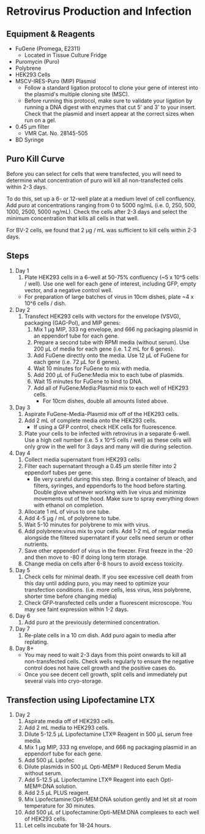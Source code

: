 # Retrovirus Production and Infection

## Equipment & Reagents

* FuGene (Promega, E2311)
    * Located in Tissue Culture Fridge
* Puromycin (Puro)
* Polybrene
* HEK293 Cells
* MSCV-IRES-Puro (MIP) Plasmid
    * Follow a standard ligation protocol to clone your gene of interest into
      the plasmid's multiple cloning site (MSC).
    * Before running this protocol, make sure to validate your ligation by
      running a DNA digest with enzymes that cut 5' and 3' to your insert.
      Check that the plasmid and insert appear at the correct sizes when run
      on a gel.
* 0.45 μm filter
    * VMR Cat. No. 28145-505
* BD Syringe

## Puro Kill Curve

Before you can select for cells that were transfected, you will need to
determine what concentration of puro will kill all non-transfected cells within
2-3 days.

To do this, set up a 6- or 12-well plate at a medium level of cell confluency.
Add puro at concentrations ranging from 0 to 5000 ng/mL (i.e. 0, 250, 500, 1000,
2500, 5000 ng/mL). Check the cells after 2-3 days and select the minimum
concentration that kills all cells in that well.

For BV-2 cells, we found that 2 μg / mL was sufficient to kill cells within 2-3
days.

## Steps

1. Day 1
    1. Plate HEK293 cells in a 6-well at 50-75% confluency (~5 x 10^5 cells / well).
       Use one well for each gene of interest, including GFP, empty vector, and
       a negative control well.
      * For preparation of large batches of virus in 10cm dishes, plate
        ~4 x 10^6 cells / dish.
2. Day 2
    1. Transfect HEK293 cells with vectors for the envelope (VSVG), packaging
       (GAG-Pol), and MIP genes:
        1. Mix 1 μg MIP, 333 ng envelope, and 666 ng packaging plasmid in an
           eppendorf tube for each gene.
        2. Prepare a second tube with RPMI media (without serum). Use 200 μL of
           media for each gene (i.e. 1.2 mL for 6 genes).
        3. Add FuGene directly onto the media. Use 12 μL of FuGene for each gene
           (i.e. 72 μL for 6 genes).
        4. Wait 10 minutes for FuGene to mix with media.
        5. Add 200 μL of FuGene:Media mix to each tube of plasmids.
        6. Wait 15 minutes for FuGene to bind to DNA.
        7. Add all of FuGene:Media:Plasmid mix to each well of HEK293 cells.
            * For 10cm dishes, double all amounts listed above.
3. Day 3
    1. Aspirate FuGene-Media-Plasmid mix off of the HEK293 cells.
    2. Add 2 mL of complete media onto the HEK293 cells.
        * If using a GFP control, check HEK cells for fluorescence.
    3. Plate your cells to be infected with retrovirus in a separate 6-well. Use
       a high cell number (i.e. 5 x 10^5 cells / well) as these cells will only
       grow in the well for 3 days and many will die during selection.
4. Day 4
    1. Collect media supernatant from HEK293 cells.
    2. Filter each supernatant through a 0.45 μm sterile filter into 2
       eppendorf tubes per gene.
        * Be very careful during this step. Bring a container of bleach, and
          filters, syringes, and eppendorfs to the hood before starting. Double
          glove whenever working with live virus and minimize movements out of
          the hood. Make sure to spray everything down with ethanol on
          completion.
    3. Allocate 1 mL of virus to one tube.
    4. Add 4-5 μg / mL of polybrene to tube.
    5. Wait 5-10 minutes for polybrene to mix with virus.
    6. Add polybrene:virus mix to your cells. Add 1-2 mL of regular media
       alongside the filtered supernatant if your cells need serum or other
       nutrients.
    7. Save other eppendorf of virus in the freezer. First freeze in the -20 and
       then move to -80 if doing long term storage.
    8. Change media on cells after 6-8 hours to avoid excess toxicity.
5. Day 5
    1. Check cells for minimal death. If you see excessive cell death from this
       day until adding puro, you may need to optimize your transfection
       conditions. (i.e. more cells, less virus, less polybrene, shorter time
       before changing media)
    2. Check GFP-transfected cells under a fluorescent microscope. You may see
       faint expression within 1-2 days.
6. Day 6
    1. Add puro at the previously determined concentration.
7. Day 7
    1. Re-plate cells in a 10 cm dish. Add puro again to media after replating.
8. Day 8+
    * You may need to wait 2-3 days from this point onwards to kill all
       non-transfected cells. Check wells regularly to ensure the negative
       control does not have cell growth and the positive cases do.
    * Once you see decent cell growth, split cells and immediately put several
      vials into cryo-storage.

## Transfection using Lipofectamine LTX

1. Day 2
    1. Aspirate media off of HEK293 cells.
    2. Add 2 mL media to HEK293 cells.
    3. Dilute 5-12.5 μL Lipofectamine LTX® Reagent in 500 μL serum free media.
    3. Mix 1 μg MIP, 333 ng envelope, and 666 ng packaging plasmid in an
       eppendorf tube for each gene.
    4. Add 500 μL Lipofec
    4. Dilute plasmids in 500 μL Opti-MEM® I Reduced Serum Media without serum.
    5. Add 5-12.5 μL Lipofectamine LTX® Reagent into each Opti-MEM®:DNA solution.
    6. Add 2.5 μL PLUS reagent.
    6. Mix Lipofectamine:Opti-MEM:DNA solution gently and let sit at room
       temperature for 30 minutes.
    7. Add 500 μL of Lipofectamine:Opti-MEM:DNA complexes to each well of HEK293
       cells.
    8. Let cells incubate for 18-24 hours.
